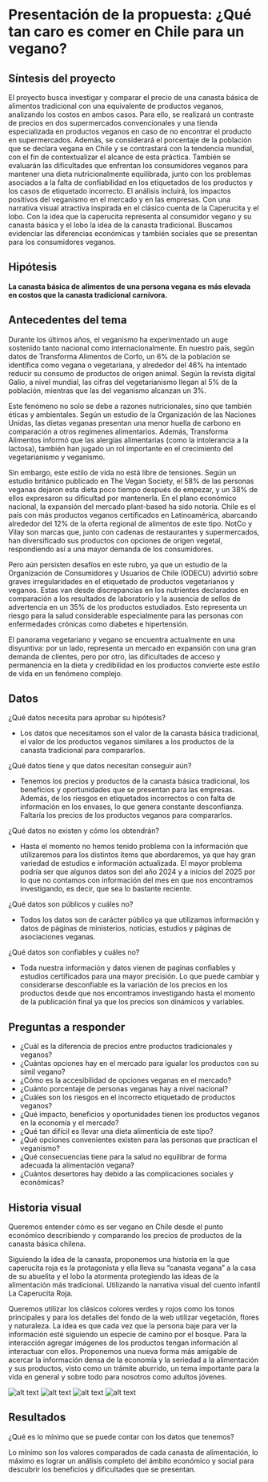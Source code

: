 # Presentación de la propuesta: ¿Qué tan caro es comer en Chile para un vegano?

## Síntesis del proyecto

El proyecto busca investigar y comparar el precio de una canasta básica de alimentos tradicional con una equivalente de productos veganos, analizando los costos en ambos casos. Para ello, se realizará un contraste de precios en dos supermercados convencionales y una tienda especializada en productos veganos en caso de no encontrar el producto en supermercados.
Además, se considerará el porcentaje de la población que se declara vegana en Chile y se contrastará con la tendencia mundial, con el fin de contextualizar el alcance de esta práctica. También se evaluarán las dificultades que enfrentan los consumidores veganos para mantener una dieta nutricionalmente equilibrada, junto con los problemas asociados a la falta de confiabilidad en los etiquetados de los productos y los casos de etiquetado incorrecto.
El análisis incluirá, los impactos positivos del veganismo en el mercado y en las empresas. Con una narrativa visual atractiva inspirada en el clásico cuenta de la Caperucita y el lobo. Con la idea que la caperucita representa al consumidor vegano y su canasta básica y el lobo la idea de la canasta tradicional. Buscamos evidenciar las diferencias económicas y también sociales que se presentan para los consumidores veganos.

## Hipótesis

**La canasta básica de alimentos de una persona vegana es más elevada en costos  que la canasta tradicional carnívora.**

## Antecedentes del tema

Durante los últimos años, el veganismo ha experimentado un auge sostenido tanto nacional como internacionalmente. En nuestro país, según datos de Transforma Alimentos de Corfo, un 6% de la población se identifica como vegana o vegetariana, y alrededor del 46% ha intentado reducir su consumo de productos de origen animal. Según la revista digital Galio, a nivel mundial, las cifras del vegetarianismo llegan al 5% de la población, mientras que las del veganismo alcanzan un 3%.

Este fenómeno no solo se debe a razones nutricionales, sino que también éticas y ambientales. Según un estudio de la Organización de las Naciones Unidas, las dietas veganas presentan una menor huella de carbono en comparación a otros regímenes alimentarios. Además, Transforma Alimentos informó que las alergias alimentarias (como la intolerancia a la lactosa), también han jugado un rol importante en el crecimiento del vegetarianismo y veganismo.

Sin embargo, este estilo de vida no está libre de tensiones. Según un estudio británico publicado en The Vegan Society, el 58% de las personas veganas dejaron esta dieta poco tiempo después de empezar, y un 38% de ellos expresaron su dificultad por mantenerla.
En el plano económico nacional, la expansión del mercado plant-based ha sido notoria. Chile es el país con más productos veganos certificados en Latinoamérica, abarcando alrededor del 12% de la oferta regional de alimentos de este tipo. NotCo y Vilay son marcas que, junto con cadenas de restaurantes y supermercados, han diversificado sus productos con opciones de origen vegetal, respondiendo así a una mayor demanda de los consumidores.

Pero aún persisten desafíos en este rubro, ya que un estudio de la Organización de Consumidores y Usuarios de Chile (ODECU) advirtió sobre graves irregularidades en el etiquetado de productos vegetarianos y veganos. Estas van desde discrepancias en los nutrientes declarados en comparación a los resultados de laboratorio y la ausencia de sellos de advertencia en un 35% de los productos estudiados. Esto representa un riesgo para la salud considerable especialmente para las personas con enfermedades crónicas como diabetes e hipertensión.

El panorama vegetariano y vegano se encuentra actualmente en una disyuntiva: por un lado, representa un mercado en expansión con una gran demanda de clientes, pero por otro, las dificultades de acceso y permanencia en la dieta y credibilidad en los productos convierte este estilo de vida en un fenómeno complejo.

## Datos

¿Qué datos necesita para aprobar su hipótesis? 
- Los datos que necesitamos son el valor de la canasta básica tradicional, el valor de los productos veganos similares a los productos de la canasta tradicional para compararlos. 

¿Qué datos tiene y que datos necesitan conseguir aún? 
- Tenemos los precios y productos de la canasta básica tradicional, los beneficios y oportunidades que se presentan para las empresas. Además, de los riesgos en etiquetados incorrectos o con falta de información en los envases, lo que genera constante desconfianza. Faltaría los precios de los productos veganos para compararlos.

¿Qué datos no existen y cómo los obtendrán? 
- Hasta el momento no hemos tenido problema con la información que utilizaremos para los distintos ítems que abordaremos, ya que hay gran variedad de estudios e información actualizada. El mayor problema podría ser que algunos datos son del año 2024 y a inicios del 2025 por lo que no contamos con información del mes en que nos encontramos investigando, es decir, que sea lo bastante reciente.

¿Qué datos son públicos y cuáles no? 
- Todos los datos son de carácter público ya que utilizamos información y datos de páginas de ministerios, noticias, estudios y páginas de asociaciones veganas.

¿Qué datos son confiables y cuáles no? 
- Toda nuestra información y datos vienen de paginas confiables y estudios certificados para una mayor precisión. Lo que puede cambiar y considerarse desconfiable es la variación de los precios en los productos desde que nos encontramos investigando hasta el momento de la publicación final ya que los precios son dinámicos y variables.

## Preguntas a responder

- ¿Cuál es la diferencia de precios entre productos tradicionales y veganos? 
- ¿Cuántas opciones hay en el mercado para igualar los productos con su símil vegano?
- ¿Cómo es la accesibilidad de opciones veganas en el mercado? 
- ¿Cuánto porcentaje de personas veganas hay a nivel nacional? 
- ¿Cuáles son los riesgos en el incorrecto etiquetado de productos veganos? 
- ¿Qué impacto, beneficios y oportunidades tienen los productos veganos en la economía y el mercado? 
- ¿Qué tan difícil es llevar una dieta alimenticia de este tipo? 
- ¿Qué opciones convenientes existen para las personas que practican el veganismo?
- ¿Qué consecuencias tiene para la salud no equilibrar de forma adecuada la alimentación vegana?
- ¿Cuántos desertores hay debido a las complicaciones sociales y económicas?

## Historia visual

Queremos entender cómo es ser vegano en Chile desde el punto económico describiendo y comparando los precios de productos de la canasta básica chilena.

Siguiendo la idea de la canasta, proponemos una historia en la que caperucita roja es la protagonista y ella lleva su “canasta vegana” a la casa de su abuelita y el lobo la atormenta protegiendo las ideas de la alimentación más tradicional. Utilizando la narrativa visual del cuento infantil La Caperucita Roja. 

Queremos utilizar los clásicos colores verdes y rojos como los tonos principales y para los detalles del fondo de la web utilizar vegetación, flores y naturaleza. La idea es que cada vez que la persona baje para ver la información esté siguiendo un especie de camino por el bosque. Para la interacción agregar imágenes de los productos tengan información al interactuar con ellos. Proponemos una nueva forma más amigable de acercar la información densa de la economía y la seriedad a la alimentación y sus productos, visto como un trámite aburrido, un tema importante para la vida en general y sobre todo para nosotros como adultos jóvenes. 

![alt text](/caperucita-2.png)
![alt text](/little-caperucita-roja.png)
![alt text](/los-osos-seran-ninos.png)
![alt text](/osos-datos.png)


## Resultados
¿Qué es lo mínimo que se puede contar con los datos que tenemos? 

Lo mínimo son los valores comparados de cada canasta de alimentación, lo máximo es lograr un análisis completo del ámbito económico y social para descubrir los beneficios y dificultades que se presentan.


